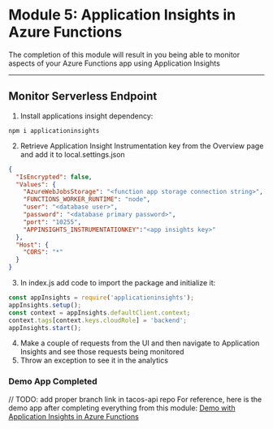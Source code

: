 # Module 5: Application Insights in Azure Functions
The completion of this module will result in you being able to monitor aspects of your Azure Functions app using Application Insights

---

## Monitor Serverless Endpoint

1. Install applications insight dependency:
```
npm i applicationinsights
```
2. Retrieve Application Insight Instrumentation key from the Overview page and add it to local.settings.json
```json
{
  "IsEncrypted": false,
  "Values": {
    "AzureWebJobsStorage": "<function app storage connection string>",
    "FUNCTIONS_WORKER_RUNTIME": "node",
    "user": "<database user>",
    "password": "<database primary password>",
    "port": "10255",
    "APPINSIGHTS_INSTRUMENTATIONKEY":"<app insights key>"
  },
  "Host": {
    "CORS": "*"
  }
}
```
3. In index.js add code to import the package and initialize it:
```javascript
const appInsights = require('applicationinsights');
appInsights.setup();
const context = appInsights.defaultClient.context;
context.tags[context.keys.cloudRole] = 'backend';
appInsights.start();
```
4. Make a couple of requests from the UI and then navigate to Application Insights and see those requests being monitored
5. Throw an exception to see it in the analytics

### Demo App Completed
// TODO: add proper branch link in tacos-api repo
For reference, here is the demo app after completing everything from this module: [Demo with Application Insights in Azure Functions]()
